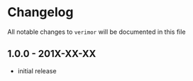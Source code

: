 # Changelog

All notable changes to `verimor` will be documented in this file

## 1.0.0 - 201X-XX-XX

- initial release

